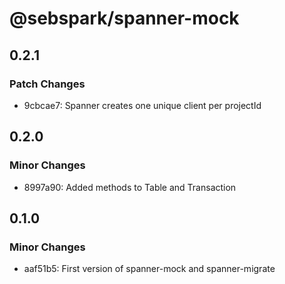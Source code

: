 # @sebspark/spanner-mock

## 0.2.1

### Patch Changes

- 9cbcae7: Spanner creates one unique client per projectId

## 0.2.0

### Minor Changes

- 8997a90: Added methods to Table and Transaction

## 0.1.0

### Minor Changes

- aaf51b5: First version of spanner-mock and spanner-migrate
